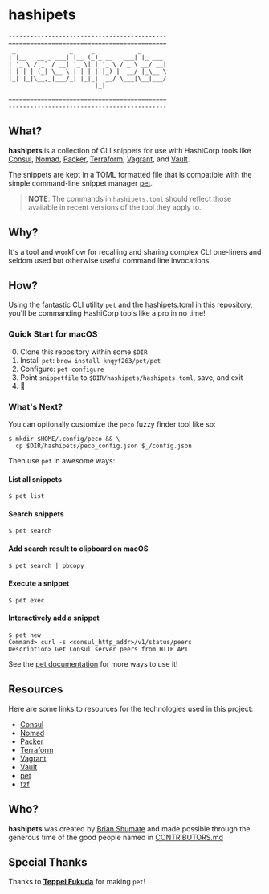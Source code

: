 # hashipets

    --------------------------------------------
    ============================================
     _               _     _            _
    | |__   __ _ ___| |__ (_)_ __   ___| |_ ___
    | '_ \ / _` / __| '_ \| | '_ \ / _ \ __/ __|
    | | | | (_| \__ \ | | | | |_) |  __/ |_\__ \
    |_| |_|\__,_|___/_| |_|_| .__/ \___|\__|___/
                            |_|

    ============================================
    --------------------------------------------

## What?


**hashipets** is a collection of CLI snippets for use with HashiCorp tools like
[Consul](https://www.consul.io/), [Nomad](https://www.nomadproject.io/), [Packer](https://www.packer.io/), [Terraform](https://www.terraform.io/), [Vagrant](https://www.vagrantup.com/), and [Vault](https://www.vaultproject.io/).

The snippets are kept in a TOML formatted file that is compatible with the simple command-line snippet manager [pet](https://github.com/knqyf263/pet).

> **NOTE**: The commands in `hashipets.toml` should reflect those available in recent versions of the tool they apply to.

## Why?

It's a tool and workflow for recalling and sharing complex CLI one-liners and seldom used but otherwise useful command line invocations.

## How?

Using the fantastic CLI utility `pet` and the [hashipets.toml](https://github.com/brianshumate/hashipets/blob/master/hashipets.toml) in this repository, you'll be commanding HashiCorp tools like a pro in no time!

### Quick Start for macOS

0. Clone this repository within some `$DIR`
1. Install `pet`: `brew install knqyf263/pet/pet`
2. Configure: `pet configure`
3. Point `snippetfile` to `$DIR/hashipets/hashipets.toml`, save, and exit
4. 🎉

### What's Next?

You can optionally customize the `peco` fuzzy finder tool like so:

```
$ mkdir $HOME/.config/peco && \
  cp $DIR/hashipets/peco_config.json $_/config.json
```

Then use `pet` in awesome ways:

#### List all snippets

```
$ pet list
```

#### Search snippets

```
$ pet search
```

#### Add search result to clipboard on macOS

```
$ pet search | pbcopy
```

#### Execute a snippet

```
$ pet exec
```

#### Interactively add a snippet

```
$ pet new
Command> curl -s <consul_http_addr>/v1/status/peers
Description> Get Consul server peers from HTTP API
```

See the [pet documentation](https://github.com/knqyf263/pet/blob/master/README.md) for more ways to use it!

## Resources

Here are some links to resources for the technologies used in this project:

- [Consul](https://www.consul.io/)
- [Nomad](https://www.nomadproject.io/)
- [Packer](https://www.packer.io/)
- [Terraform](https://www.terraform.io/)
- [Vagrant](https://www.vagrantup.com/)
- [Vault](https://www.vaultproject.io/)
- [pet](https://github.com/knqyf263/pet)
- [fzf](https://github.com/junegunn/fzf)

## Who?

**hashipets** was created by [Brian Shumate](https://github.com/brianshumate) and made possible through the generous time of the good people named in [CONTRIBUTORS.md](https://github.com/brianshumate/hashipets/blob/master/CONTRIBUTORS.md)

## Special Thanks

Thanks to **[Teppei Fukuda](https://github.com/knqyf263)** for making `pet`!
